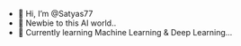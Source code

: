 - 👋 Hi, I’m @Satyas77
- 👀 Newbie to this AI world..
- 🌱 Currently learning Machine Learning & Deep Learning...



<!---
Satyas77/Satyas77 is a ✨ special ✨ repository because its `README.md` (this file) appears on your GitHub profile.
You can click the Preview link to take a look at your changes.
--->
